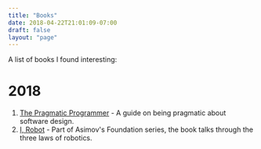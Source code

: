 ```yaml
---
title: "Books"
date: 2018-04-22T21:01:09-07:00
draft: false
layout: "page"
---
```

A list of books I found interesting:

2018
====
1. [The Pragmatic Programmer](https://www.goodreads.com/book/show/4099.The_Pragmatic_Programmer) - A guide on being pragmatic about software design.
2. [I, Robot](https://www.goodreads.com/book/show/41804.I_Robot) - Part of Asimov's Foundation series, the book talks through the three laws of robotics.